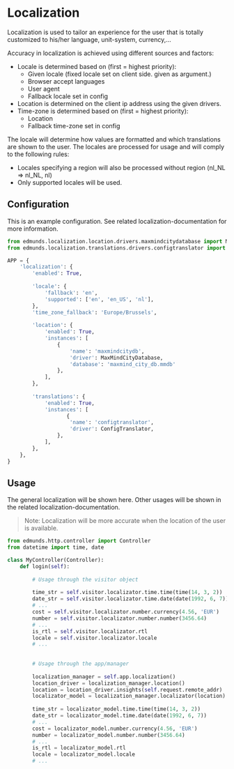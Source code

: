 
# Localization

Localization is used to tailor an experience for the user that is totally
customized to his/her language, unit-system, currency,...

Accuracy in localization is achieved using different sources and factors:

* Locale is determined based on (first = highest priority):
  - Given locale (fixed locale set on client side. given as argument.)
  - Browser accept languages
  - User agent
  - Fallback locale set in config
* Location is determined on the client ip address using the given drivers.
* Time-zone is determined based on (first = highest priority):
  - Location
  - Fallback time-zone set in config

The locale will determine how values are formatted and which translations
are shown to the user. The locales are processed for usage and will comply
to the following rules:

* Locales specifying a region will also be processed without region
(nl_NL => nl_NL, nl)
* Only supported locales will be used.


## Configuration

This is an example configuration. See related localization-documentation for
more information.

```python
from edmunds.localization.location.drivers.maxmindcitydatabase import MaxMindCityDatabase
from edmunds.localization.translations.drivers.configtranslator import ConfigTranslator

APP = {
    'localization': {
        'enabled': True,
        
        'locale': {
            'fallback': 'en',
            'supported': ['en', 'en_US', 'nl'],
        },
        'time_zone_fallback': 'Europe/Brussels',
        
        'location': {
            'enabled': True,
            'instances': [
                {
                    'name': 'maxmindcitydb',
                    'driver': MaxMindCityDatabase,
                    'database': 'maxmind_city_db.mmdb'
                },
            ],
        },
        
        'translations': {
            'enabled': True,
            'instances': [
                   {
                    'name': 'configtranslator',
                    'driver': ConfigTranslator,
                },
            ],
        },
    },
}
```

## Usage

The general localization will be shown here. Other usages will be shown in the
related localization-documentation.

> Note: Localization will be more accurate when the location of the user
> is available.

```python
from edmunds.http.controller import Controller
from datetime import time, date

class MyController(Controller):
    def login(self):
        
        # Usage through the visitor object
        
        time_str = self.visitor.localizator.time.time(time(14, 3, 2))
        date_str = self.visitor.localizator.time.date(date(1992, 6, 7))
        # ...
        cost = self.visitor.localizator.number.currency(4.56, 'EUR')
        number = self.visitor.localizator.number.number(3456.64)
        # ...
        is_rtl = self.visitor.localizator.rtl
        locale = self.visitor.localizator.locale
        # ...
        
        
        # Usage through the app/manager
        
        localization_manager = self.app.localization()
        location_driver = localization_manager.location()
        location = location_driver.insights(self.request.remote_addr)
        localizator_model = localization_manager.localizator(location)
        
        time_str = localizator_model.time.time(time(14, 3, 2))
        date_str = localizator_model.time.date(date(1992, 6, 7))
        # ...
        cost = localizator_model.number.currency(4.56, 'EUR')
        number = localizator_model.number.number(3456.64)
        # ...
        is_rtl = localizator_model.rtl
        locale = localizator_model.locale
        # ...
```
